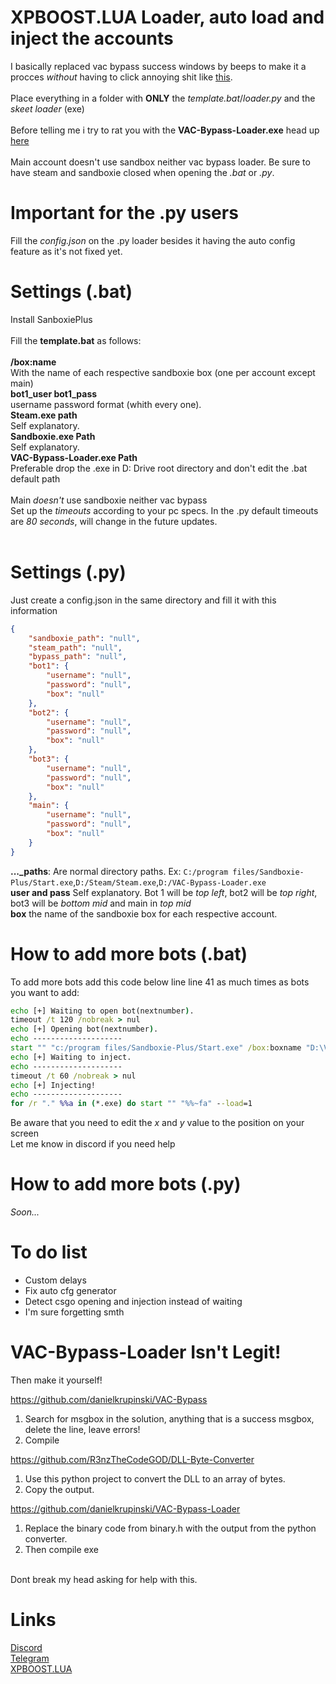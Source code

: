 # XPBOOST.LUA Loader, auto load and inject the accounts
I basically replaced vac bypass success windows by beeps to make it a procces *without* having to click annoying shit like [this](https://cdn.discordapp.com/attachments/984877542529962054/985120358204076032/unknown.png).<br /><br />
Place everything in a folder with **ONLY** the *template.bat*/*loader.py* and the *skeet loader* (exe)<br /><br />
Before telling me i try to rat you with the **VAC-Bypass-Loader.exe** head up [here](https://github.com/kWAYTV/xpboost-loader#vac-bypass-loader-is-legit)<br /><br />
Main account doesn't use sandbox neither vac bypass loader. Be sure to have steam and sandboxie closed when opening the *.bat* or *.py*.
# Important for the .py users
Fill the *config.json* on the .py loader besides it having the auto config feature as it's not fixed yet.
# Settings (.bat)
Install SanboxiePlus<br /><br />
Fill the **template.bat** as follows:<br /><br />
**/box:name**<br /> With the name of each respective sandboxie box (one per account except main)<br />
**bot1_user bot1_pass**<br /> username password format (whith every one).<br />
**Steam.exe path**<br /> Self explanatory.<br />
**Sandboxie.exe Path**<br /> Self explanatory.<br />
**VAC-Bypass-Loader.exe Path**<br /> Preferable drop the .exe in D: Drive root directory and don't edit the .bat default path<br /><br />
Main *doesn't* use sandboxie neither vac bypass<br />
Set up the *timeouts* according to your pc specs. In the .py default timeouts are *80 seconds*, will change in the future updates.<br /><br />
# Settings (.py)
Just create a config.json in the same directory and fill it with this information
```json
{
    "sandboxie_path": "null",
    "steam_path": "null",
    "bypass_path": "null",
    "bot1": {
        "username": "null",
        "password": "null",
        "box": "null"
    },
    "bot2": {
        "username": "null",
        "password": "null",
        "box": "null"
    },
    "bot3": {
        "username": "null",
        "password": "null",
        "box": "null"
    },
    "main": {
        "username": "null",
        "password": "null",
        "box": "null"
    }
}
```
**..._paths**: Are normal directory paths. Ex: `C:/program files/Sandboxie-Plus/Start.exe`,`D:/Steam/Steam.exe`,`D:/VAC-Bypass-Loader.exe`<br />
**user and pass** Self explanatory. Bot 1 will be *top left*, bot2 will be *top right*, bot3 will be *bottom mid* and main in *top mid*<br />
**box** the name of the sandboxie box for each respective account.
# How to add more bots (.bat)
To add more bots add this code below line line 41 as much times as bots you want to add:<br />
```bat
echo [+] Waiting to open bot(nextnumber).
timeout /t 120 /nobreak > nul
echo [+] Opening bot(nextnumber).
echo --------------------
start "" "c:/program files/Sandboxie-Plus/Start.exe" /box:boxname "D:\VAC-Bypass-Loader.exe" "D:\Steam\Steam.exe" -silent  -login bot(nextnumber)_user bot(nextnumber)_pass -applaunch 730 -x 0 -y 0 -sw -w 640 -h 480 -low -novid -window -noborder -nosound
echo [+] Waiting to inject.
echo --------------------
timeout /t 60 /nobreak > nul
echo [+] Injecting!
echo --------------------
for /r "." %%a in (*.exe) do start "" "%%~fa" --load=1
```
Be aware that you need to edit the *x* and *y* value to the position on your screen<br />
Let me know in discord if you need help


# How to add more bots (.py)
*Soon...*

# To do list
- Custom delays<br />
- Fix auto cfg generator<br />
- Detect csgo opening and injection instead of waiting<br />
- I'm sure forgetting smth<br />

# VAC-Bypass-Loader Isn't Legit!
Then make it yourself!<br />

https://github.com/danielkrupinski/VAC-Bypass
1. Search for msgbox in the solution, anything that is a success msgbox, delete the line, leave errors!<br />
2. Compile<br />

https://github.com/R3nzTheCodeGOD/DLL-Byte-Converter<br />
1. Use this python project to convert the DLL to an array of bytes.<br />
2. Copy the output.<br />

https://github.com/danielkrupinski/VAC-Bypass-Loader<br />
1. Replace the binary code from binary.h with the output from the python converter.<br />
2. Then compile exe<br />
<br />
Dont break my head asking for help with this.

# Links
[Discord](https://discord.gg/MRNuVCXuTS)<br />
[Telegram](https://t.me/kwaytv)<br />
[XPBOOST.LUA](https://discord.gg/xpboost)